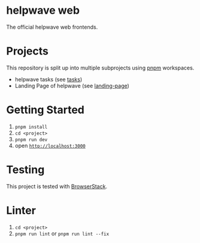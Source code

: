 # helpwave web

The official helpwave web frontends.

# Projects 
This repository is split up into multiple subprojects using [pnpm](https://pnpm.io) workspaces.
- helpwave tasks (see [tasks](/tasks))
- Landing Page of helpwave (see [landing-page](/landing-page))

# Getting Started
1. `pnpm install`
1. `cd <project>`
1. `pnpm run dev`
1. open [`http://localhost:3000`](http://localhost:3000)

# Testing
This project is tested with [BrowserStack](https://www.browserstack.com).

# Linter
1. `cd <project>`
1. `pnpm run lint` or `pnpm run lint --fix`
